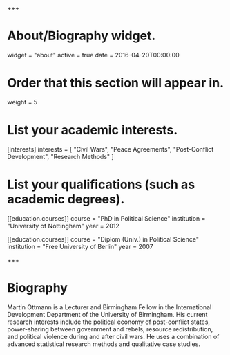 +++
# About/Biography widget.
widget = "about"
active = true
date = 2016-04-20T00:00:00

# Order that this section will appear in.
weight = 5

# List your academic interests.
[interests]
  interests = [
    "Civil Wars",
    "Peace Agreements",
    "Post-Conflict Development",
    "Research Methods"
  ]

# List your qualifications (such as academic degrees).
[[education.courses]]
  course = "PhD in Political Science"
  institution = "University of Nottingham"
  year = 2012

[[education.courses]]
  course = "Diplom (Univ.) in Political Science"
  institution = "Free University of Berlin"
  year = 2007
 
+++

# Biography

Martin Ottmann is a Lecturer and Birmingham Fellow in the International Development Department of the University of Birmingham. His current research interests include the political economy of post-conflict states, power-sharing between government and rebels, resource redistribution, and political violence during and after civil wars. He uses a combination of advanced statistical research methods and qualitative case studies.